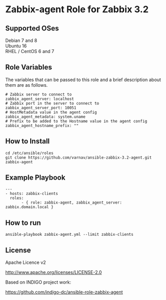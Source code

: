 Zabbix-agent Role for Zabbix 3.2
=================

Supported OSes
--------------
Debian 7 and 8  
Ubuntu 16  
RHEL / CentOS 6 and 7  

Role Variables
--------------

The variables that can be passed to this role and a brief description about them are as follows.

	# Zabbix server to connect to
	zabbix_agent_server: localhost
	# Zabbix port in the server to connect to
	zabbix_agent_server_port: 10051
	# HostMetadata value in the agent config
	zabbix_agent_metadata: system.uname
	# Prefix to be added to the Hostname value in the agent config
	zabbix_agent_hostname_prefix: ""

How to Install
--------------

```
cd /etc/ansible/roles
git clone https://github.com/varnav/ansible-zabbix-3.2-agent.git zabbix-agent 
```

Example Playbook
----------------

```
---
- hosts: zabbix-clients
  roles:
       - { role: zabbix-agent, zabbix_agent_server: zabbix.domain.local }
```

How to run
----------

``` 
ansible-playbook zabbix-agent.yml --limit zabbix-clients 
```

License
-------

Apache Licence v2

http://www.apache.org/licenses/LICENSE-2.0

Based on INDIGO project work:

https://github.com/indigo-dc/ansible-role-zabbix-agent

